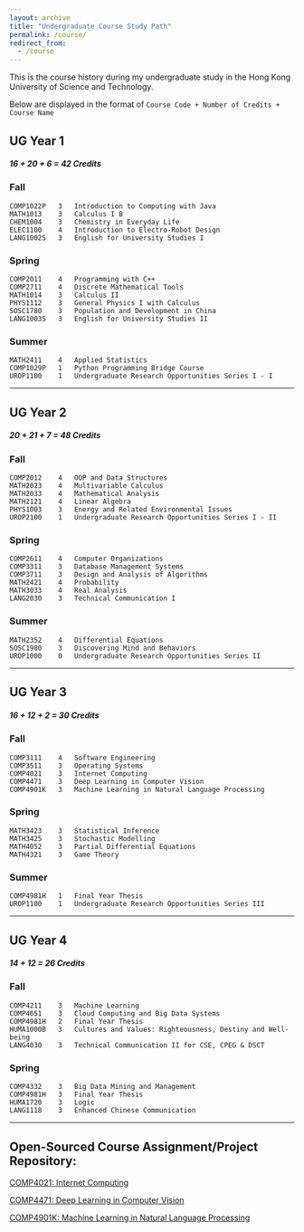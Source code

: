 ```yaml
---
layout: archive
title: "Undergraduate Course Study Path"
permalink: /course/
redirect_from:
  - /course
---
```


This is the course history during my undergraduate study in the Hong Kong University of Science and Technology. 

Below are displayed in the format of
`Course Code + Number of Credits + Course Name`
## UG Year 1    
##### 16 + 20 + 6 = 42 Credits
### Fall   
```angular2html
COMP1022P   3   Introduction to Computing with Java
MATH1013    3   Calculus I B
CHEM1004    3   Chemistry in Everyday Life
ELEC1100    4   Introduction to Electro-Robot Design
LANG1002S   3   English for University Studies I
```
### Spring  
```angular2html
COMP2011    4   Programming with C++
COMP2711    4   Discrete Mathematical Tools
MATH1014    3   Calculus II
PHYS1112    3   General Physics I with Calculus
SOSC1780    3   Population and Development in China
LANG1003S   3   English for University Studies II
```
### Summer 
```angular2html
MATH2411    4   Applied Statistics
COMP1029P   1   Python Programming Bridge Course
UROP1100    1   Undergraduate Research Opportunities Series I - I
```
---
## UG Year 2
##### 20 + 21 + 7 = 48 Credits
### Fall 
```angular2html
COMP2012    4   OOP and Data Structures
MATH2023    4   Multivariable Calculus
MATH2033    4   Mathematical Analysis
MATH2121    4   Linear Algebra
PHYS1003    3   Energy and Related Environmental Issues
UROP2100    1   Undergraduate Research Opportunities Series I - II
```
### Spring 
```angular2html
COMP2611    4   Computer Organizations
COMP3311    3   Database Management Systems
COMP3711    3   Design and Analysis of Algorithms
MATH2421    4   Probability
MATH3033    4   Real Analysis
LANG2030    3   Technical Communication I
```
### Summer 
```angular2html
MATH2352    4   Differential Equations
SOSC1980    3   Discovering Mind and Behaviors
UROP1000    0   Undergraduate Research Opportunities Series II
```
---
## UG Year 3
##### 16 + 12 + 2 = 30 Credits
### Fall 
```angular2html
COMP3111    4   Software Engineering
COMP3511    3   Operating Systems
COMP4021    3   Internet Computing
COMP4471    3   Deep Learning in Computer Vision
COMP4901K   3   Machine Learning in Natural Language Processing
```
### Spring
```angular2html
MATH3423    3   Statistical Inference
MATH3425    3   Stochastic Modelling
MATH4052    3   Partial Differential Equations
MATH4321    3   Game Theory
```
### Summer
```angular2html
COMP4981H   1   Final Year Thesis
UROP1100    1   Undergraduate Research Opportunities Series III
``` 
---
## UG Year 4
##### 14 + 12 = 26 Credits
### Fall 
```angular2html
COMP4211    3   Machine Learning
COMP4651    3   Cloud Computing and Big Data Systems
COMP4981H   2   Final Year Thesis
HUMA1000B   3   Cultures and Values: Righteousness, Destiny and Well-being
LANG4030    3   Technical Communication II for CSE, CPEG & DSCT
```
### Spring
```angular2html
COMP4332    3   Big Data Mining and Management
COMP4981H   3   Final Year Thesis
HUMA1720    3   Logic
LANG1118    3   Enhanced Chinese Communication
```
---

## Open-Sourced Course Assignment/Project Repository:
[COMP4021: Internet Computing](https://github.com/MighTy-Weaver/COMP4021-2020Fall) 

[COMP4471: Deep Learning in Computer Vision](https://github.com/MighTy-Weaver/COMP4471-2020Fall)

[COMP4901K: Machine Learning in Natural Language Processing](https://github.com/MighTy-Weaver/COVID19-NER)